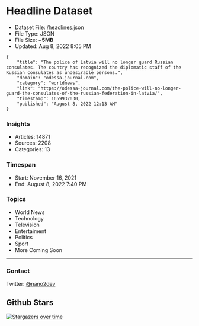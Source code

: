 # Headline Dataset

- Dataset File: [/headlines.json](https://raw.githubusercontent.com/fwd/news/master/headlines.json) 
- File Type: JSON
- File Size: ~**5MB**
- Updated: Aug 8, 2022 8:05 PM

```
{
    "title": "The police of Latvia will no longer guard Russian consulates. The country has recognized the diplomatic staff of the Russian consulates as undesirable persons.",
    "domain": "odessa-journal.com",
    "category": "worldnews",
    "link": "https://odessa-journal.com/the-police-will-no-longer-guard-the-consulates-of-the-russian-federation-in-latvia/",
    "timestamp": 1659932030,
    "published": "August 8, 2022 12:13 AM"
}
```

### Insights

- Articles: 14871
- Sources: 2208
- Categories: 13

### Timespan

- Start: November 16, 2021
- End: August 8, 2022 7:40 PM

### Topics

- World News
- Technology
- Television
- Entertaiment
- Politics
- Sport
- More Coming Soon

---

### Contact 

Twitter: [@nano2dev](https://twitter.com/nano2dev)

## Github Stars

[![Stargazers over time](https://starchart.cc/fwd/news.svg)](https://starchart.cc/fwd/news)
	
